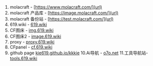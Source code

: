 1. molacraft - [https://www.molacraft.com/](url)
2. molacraft 产品库 - [https://image.molacraft.com/](url)
3. molacraft 备份站  - [https://test.molacraft.com/](url)
4. 619.wiki - [619.wiki](url)
5. CF图床 - [img.619.wiki](url)
6. CF图床2 - [image.619.wiki](url)
7. proxy - [proxy.619.wiki](url)
8. CFpanel - [cf.619.wiki](url)
9. github page [kie619.github.io/kkkie](url)
10.Ai导航 - [o7o.net](url)
11.工具导航站- [tools.619.wiki](url)
